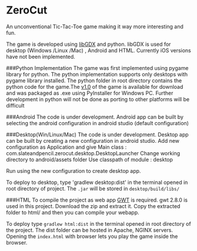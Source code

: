 # ZeroCut
An unconventional Tic-Tac-Toe game making it way more interesting and fun.

The game is developed using [libGDX](https://libgdx.badlogicgames.com/download.html) and python. libGDX is used for desktop (Windows /Linux /Mac) , Android and HTML. Currently iOS versions have not been implemented.


###Python Implementation
The game was first implemented using pygame library for python. The python implementation supports only desktops with pygame library installed. The python folder in root directory contains the python code for the game.The [v1.0](https://goo.gl94I1v7) of the game is available for download and was packaged as .exe using PyInstaller for Windows PC. Further development in python will not be done as porting to other platforms will be difficult


###Android
The code is under development. Android app can be built by selecting the android configuration in android studio (default configuration)


###Desktop(Win/Linux/Mac)
The code is under development. Desktop app can be built by creating a new configuration in android studio. Add new configuration as Application and give 
Main class : com.slateandpencil.zerocut.desktop.DesktopLauncher 
Change working directory to android/assets folder
Use classpath of module : desktop

Run using the new configuration to create desktop app.

To deploy to desktop, type 'gradlew desktop:dist' in the terminal opened in root directory of project. The `.jar` will be stored in `desktop/build/libs/`


###HTML
To compile the project as web app [GWT](http://www.gwtproject.org/download.html) is required. gwt 2.8.0 is used in this project. Download the zip and extract it. Copy the extracted folder to html/ and then you can compile your webapp.

To deploy type `gradlew html:dist` in the terminal opened in root directory of the project. The dist folder can be hosted in Apache, NGINX servers. Opening the `index.html` with browser lets you play the game inside the browser.
